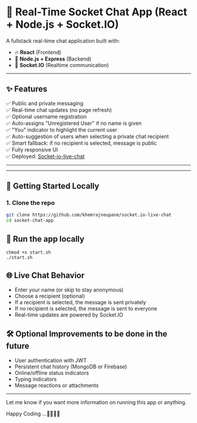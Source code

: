 # 💬 Real-Time Socket Chat App (React + Node.js + Socket.IO)

A fullstack real-time chat application built with:

- 🔥 **React** (Frontend)
- 🚀 **Node.js + Express** (Backend)
- 📡 **Socket.IO** (Realtime communication)

---

## ✨ Features

✅ Public and private messaging  
✅ Real-time chat updates (no page refresh)  
✅ Optional username registration  
✅ Auto-assigns "Unregistered User" if no name is given  
✅ "You" indicator to highlight the current user  
✅ Auto-suggestion of users when selecting a private chat recipient  
✅ Smart fallback: if no recipient is selected, message is public  
✅ Fully responsive UI  
✅ Deployed: [Socket-io-live-chat](https://socket-io-live-chat.onrender.com/)

---

---

## 🚀 Getting Started Locally

### 1. Clone the repo

```bash
git clone https://github.com/khemrajneupane/socket.io-live-chat
cd socket-chat-app
```

## 🚀 Run the app locally

```
chmod +x start.sh
./start.sh
```

## 🌐 Live Chat Behavior

- Enter your name (or skip to stay anonymous)
- Choose a recipient (optional)
- If a recipient is selected, the message is sent privately
- If no recipient is selected, the message is sent to everyone
- Real-time updates are powered by Socket.IO

## 🛠 Optional Improvements to be done in the future

- User authentication with JWT
- Persistent chat history (MongoDB or Firebase)
- Online/offline status indicators
- Typing indicators
- Message reactions or attachments

---

Let me know if you want more information on running this app or anything.

Happy Coding ...🚀🚀🚀🚀
